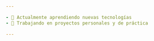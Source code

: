 ```yaml
---

- 🌱 Actualmente aprendiendo nuevas tecnologías
- 🔭 Trabajando en proyectos personales y de práctica

---
```

